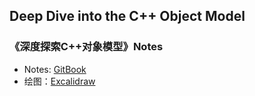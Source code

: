 ## Deep Dive into the C++ Object Model
### 《深度探索C++对象模型》Notes

- Notes: [GitBook](https://www.gitbook.com/)
- 绘图：[Excalidraw](https://excalidraw.com/)
